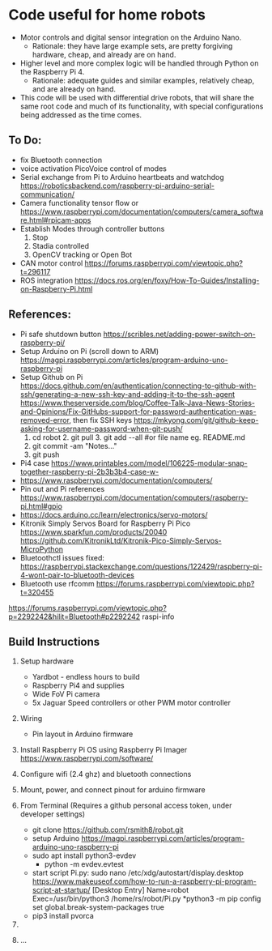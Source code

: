 # Code useful for home robots
* Motor controls and digital sensor integration on the Arduino Nano.
    * Rationale: they have large example sets, are pretty forgiving hardware, cheap, and already are on hand.
* Higher level and more complex logic will be handled through Python on the Raspberry Pi 4.
    * Rationale: adequate guides and similar examples, relatively cheap, and are already on hand.
* This code will be used with differential drive robots, that will share the same root code and much of its functionality, with special configurations being addressed as the time comes.

## To Do:
 * fix Bluetooth connection
 * voice activation PicoVoice control of modes
 * Serial exchange from Pi to Arduino heartbeats and watchdog  https://roboticsbackend.com/raspberry-pi-arduino-serial-communication/
 * Camera functionality tensor flow or https://www.raspberrypi.com/documentation/computers/camera_software.html#rpicam-apps
 * Establish Modes through controller buttons
    1. Stop
    2. Stadia controlled
    3. OpenCV tracking or Open Bot
 * CAN motor control https://forums.raspberrypi.com/viewtopic.php?t=296117
 * ROS integration https://docs.ros.org/en/foxy/How-To-Guides/Installing-on-Raspberry-Pi.html

## References: 
   * Pi safe shutdown button https://scribles.net/adding-power-switch-on-raspberry-pi/
   * Setup Arduino on Pi (scroll down to ARM) https://magpi.raspberrypi.com/articles/program-arduino-uno-raspberry-pi
   * Setup Github on Pi https://docs.github.com/en/authentication/connecting-to-github-with-ssh/generating-a-new-ssh-key-and-adding-it-to-the-ssh-agent https://www.theserverside.com/blog/Coffee-Talk-Java-News-Stories-and-Opinions/Fix-GitHubs-support-for-password-authentication-was-removed-error, then fix SSH keys https://mkyong.com/git/github-keep-asking-for-username-password-when-git-push/
     	1. cd robot
	2. git pull
	3. git add --all #or file name eg. README.md
     	4. git commit -am "Notes..."
     	5. git push
   * Pi4 case https://www.printables.com/model/106225-modular-snap-together-raspberry-pi-2b3b3b4-case-w-
   * https://www.raspberrypi.com/documentation/computers/
   * Pin out and Pi references https://www.raspberrypi.com/documentation/computers/raspberry-pi.html#gpio
   * https://docs.arduino.cc/learn/electronics/servo-motors/
   * Kitronik Simply Servos Board for Raspberry Pi Pico https://www.sparkfun.com/products/20040
        https://github.com/KitronikLtd/Kitronik-Pico-Simply-Servos-MicroPython
   * Bluetoothctl issues fixed: https://raspberrypi.stackexchange.com/questions/122429/raspberry-pi-4-wont-pair-to-bluetooth-devices
   * Bluetooth use rfcomm https://forums.raspberrypi.com/viewtopic.php?t=320455

   https://forums.raspberrypi.com/viewtopic.php?p=2292242&hilit=Bluetooth#p2292242
raspi-info

## Build Instructions
 1. Setup hardware
    * Yardbot - endless hours to build
    * Raspberry Pi4 and supplies
    * Wide FoV Pi camera
    * 5x Jaguar Speed controllers or other PWM motor controller
 2. Wiring
    * Pin layout in Arduino firmware
 3. Install Raspberry Pi OS using Raspberry Pi Imager https://www.raspberrypi.com/software/
 4. Configure wifi (2.4 ghz) and bluetooth connections
 5. Mount, power, and connect pinout for arduino firmware
 6. From Terminal (Requires a github personal access token, under developer settings)
    * git clone https://github.com/rsmith8/robot.git
    * setup Arduino https://magpi.raspberrypi.com/articles/program-arduino-uno-raspberry-pi
    * sudo apt install python3-evdev
       * python -m evdev.evtest
    * start script Pi.py: sudo nano /etc/xdg/autostart/display.desktop https://www.makeuseof.com/how-to-run-a-raspberry-pi-program-script-at-startup/
        [Desktop Entry]
        Name=robot
        Exec=/usr/bin/python3 /home/rs/robot/Pi.py
    *python3 -m pip config set global.break-system-packages true
    * pip3 install pvorca
 
7. 

  7. ...

